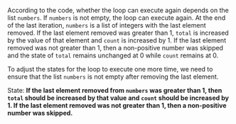 According to the code, whether the loop can execute again depends on the list `numbers`. If `numbers` is not empty, the loop can execute again. At the end of the last iteration, `numbers` is a list of integers with the last element removed. If the last element removed was greater than 1, `total` is increased by the value of that element and `count` is increased by 1. If the last element removed was not greater than 1, then a non-positive number was skipped and the state of `total` remains unchanged at 0 while `count` remains at 0.

To adjust the states for the loop to execute one more time, we need to ensure that the list `numbers` is not empty after removing the last element.

State: **If the last element removed from `numbers` was greater than 1, then `total` should be increased by that value and `count` should be increased by 1. If the last element removed was not greater than 1, then a non-positive number was skipped.**